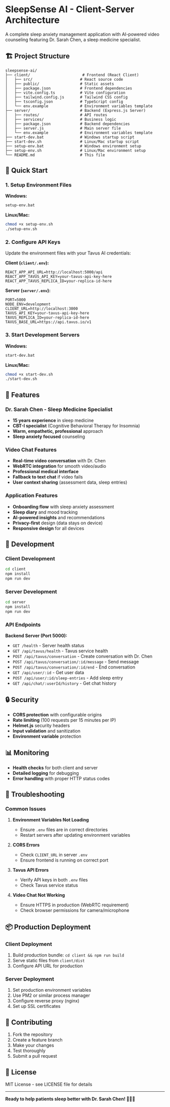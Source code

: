 # SleepSense AI - Client-Server Architecture

A complete sleep anxiety management application with AI-powered video counseling featuring Dr. Sarah Chen, a sleep medicine specialist.

## 🏗️ Project Structure

```
sleepsense-ai/
├── client/                       # Frontend (React Client)
│   ├── src/                     # React source code
│   ├── public/                  # Static assets
│   ├── package.json             # Frontend dependencies
│   ├── vite.config.ts           # Vite configuration
│   ├── tailwind.config.js       # Tailwind CSS config
│   ├── tsconfig.json            # TypeScript config
│   └── env.example              # Environment variables template
├── server/                      # Backend (Express.js Server)
│   ├── routes/                  # API routes
│   ├── services/                # Business logic
│   ├── package.json             # Backend dependencies
│   ├── server.js                # Main server file
│   └── env.example              # Environment variables template
├── start-dev.bat                # Windows startup script
├── start-dev.sh                 # Linux/Mac startup script
├── setup-env.bat                # Windows environment setup
├── setup-env.sh                 # Linux/Mac environment setup
└── README.md                    # This file
```

## 🚀 Quick Start

### 1. Setup Environment Files

**Windows:**
```bash
setup-env.bat
```

**Linux/Mac:**
```bash
chmod +x setup-env.sh
./setup-env.sh
```

### 2. Configure API Keys

Update the environment files with your Tavus AI credentials:

**Client (`client/.env`):**
```env
REACT_APP_API_URL=http://localhost:5000/api
REACT_APP_TAVUS_API_KEY=your-tavus-api-key-here
REACT_APP_TAVUS_REPLICA_ID=your-replica-id-here
```

**Server (`server/.env`):**
```env
PORT=5000
NODE_ENV=development
CLIENT_URL=http://localhost:3000
TAVUS_API_KEY=your-tavus-api-key-here
TAVUS_REPLICA_ID=your-replica-id-here
TAVUS_BASE_URL=https://api.tavus.io/v1
```

### 3. Start Development Servers

**Windows:**
```bash
start-dev.bat
```

**Linux/Mac:**
```bash
chmod +x start-dev.sh
./start-dev.sh
```

## 🎥 Features

### Dr. Sarah Chen - Sleep Medicine Specialist
- **15 years experience** in sleep medicine
- **CBT-I specialist** (Cognitive Behavioral Therapy for Insomnia)
- **Warm, empathetic, professional** approach
- **Sleep anxiety focused** counseling

### Video Chat Features
- **Real-time video conversation** with Dr. Chen
- **WebRTC integration** for smooth video/audio
- **Professional medical interface**
- **Fallback to text chat** if video fails
- **User context sharing** (assessment data, sleep entries)

### Application Features
- **Onboarding flow** with sleep anxiety assessment
- **Sleep diary** and mood tracking
- **AI-powered insights** and recommendations
- **Privacy-first** design (data stays on device)
- **Responsive design** for all devices

## 🔧 Development

### Client Development
```bash
cd client
npm install
npm run dev
```

### Server Development
```bash
cd server
npm install
npm run dev
```

### API Endpoints

**Backend Server (Port 5000):**
- `GET /health` - Server health status
- `GET /api/tavus/health` - Tavus service health
- `POST /api/tavus/conversation` - Create conversation with Dr. Chen
- `POST /api/tavus/conversation/:id/message` - Send message
- `POST /api/tavus/conversation/:id/end` - End conversation
- `GET /api/user/:id` - Get user data
- `POST /api/user/:id/sleep-entries` - Add sleep entry
- `GET /api/chat/:userId/history` - Get chat history

## 🔒 Security

- **CORS protection** with configurable origins
- **Rate limiting** (100 requests per 15 minutes per IP)
- **Helmet.js** security headers
- **Input validation** and sanitization
- **Environment variable** protection

## 📊 Monitoring

- **Health checks** for both client and server
- **Detailed logging** for debugging
- **Error handling** with proper HTTP status codes

## 🚨 Troubleshooting

### Common Issues

1. **Environment Variables Not Loading**
   - Ensure `.env` files are in correct directories
   - Restart servers after updating environment variables

2. **CORS Errors**
   - Check `CLIENT_URL` in server `.env`
   - Ensure frontend is running on correct port

3. **Tavus API Errors**
   - Verify API keys in both `.env` files
   - Check Tavus service status

4. **Video Chat Not Working**
   - Ensure HTTPS in production (WebRTC requirement)
   - Check browser permissions for camera/microphone

## 📦 Production Deployment

### Client Deployment
1. Build production bundle: `cd client && npm run build`
2. Serve static files from `client/dist`
3. Configure API URL for production

### Server Deployment
1. Set production environment variables
2. Use PM2 or similar process manager
3. Configure reverse proxy (nginx)
4. Set up SSL certificates

## 🤝 Contributing

1. Fork the repository
2. Create a feature branch
3. Make your changes
4. Test thoroughly
5. Submit a pull request

## 📄 License

MIT License - see LICENSE file for details

---

**Ready to help patients sleep better with Dr. Sarah Chen! 🌙👩‍⚕️**
